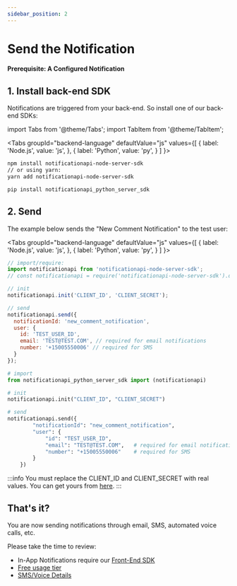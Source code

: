 ```yaml
---
sidebar_position: 2
---
```


# Send the Notification

#### Prerequisite: A Configured Notification

## 1. Install back-end SDK

Notifications are triggered from your back-end. So install one of our back-end SDKs:

import Tabs from '@theme/Tabs';
import TabItem from '@theme/TabItem';

<Tabs
groupId="backend-language"
defaultValue="js"
values={[
{ label: 'Node.js', value: 'js', },
{ label: 'Python', value: 'py', }
]
}>
<TabItem value="js">

```bash
npm install notificationapi-node-server-sdk
// or using yarn:
yarn add notificationapi-node-server-sdk
```

</TabItem>
<TabItem value="py">

```bash
pip install notificationapi_python_server_sdk
```

</TabItem>
</Tabs>

## 2. Send

The example below sends the "New Comment Notification" to the test user:

<Tabs
groupId="backend-language"
defaultValue="js"
values={[
{ label: 'Node.js', value: 'js', },
{ label: 'Python', value: 'py', }
]
}>
<TabItem value="js">

```js
// import/require:
import notificationapi from 'notificationapi-node-server-sdk';
// const notificationapi = require('notificationapi-node-server-sdk').default

// init
notificationapi.init('CLIENT_ID', 'CLIENT_SECRET');

// send
notificationapi.send({
  notificationId: 'new_comment_notification',
  user: {
    id: 'TEST_USER_ID',
    email: 'TEST@TEST.COM', // required for email notifications
    number: '+15005550006' // required for SMS
  }
});
```

</TabItem>
<TabItem value="py">

```py
# import
from notificationapi_python_server_sdk import (notificationapi)

# init
notificationapi.init("CLIENT_ID", "CLIENT_SECRET")

# send
notificationapi.send({
        "notificationId": "new_comment_notification",
        "user": {
            "id": "TEST_USER_ID",
            "email": "TEST@TEST.COM",   # required for email notifications
            "number": "+15005550006"    # required for SMS
        }
    })
```

</TabItem>
</Tabs>

:::info
You must replace the CLIENT_ID and CLIENT_SECRET with real values. You can get yours from [here](https://app.notificationapi.com/environments).
:::

## That's it?

You are now sending notifications through email, SMS, automated voice calls, etc.

Please take the time to review:

- In-App Notifications require our [Front-End SDK](guides/display-inapp-notifications)
- [Free usage tier](https://www.notificationapi.com/pricing)
- [SMS/Voice Details](guides/sms-voice)
